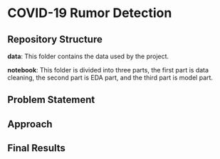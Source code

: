 # COVID-19 Rumor Detection 

## Repository Structure

**data**: This folder contains the data used by the project. 

**notebook**: This folder is divided into three parts, the first part is data cleaning, the second part is EDA part, and the third part is model part.


## Problem Statement

## Approach

## Final Results

